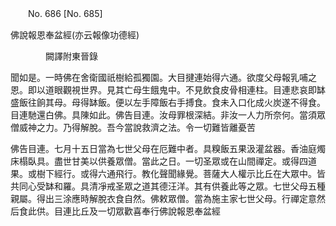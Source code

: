 ﻿　　No. 686 [No. 685]

佛說報恩奉盆經(亦云報像功德經)

　　　　闕譯附東晉錄


聞如是。一時佛在舍衛國祇樹給孤獨園。大目揵連始得六通。欲度父母報乳哺之恩。即以道眼觀視世界。見其亡母生餓鬼中。不見飲食皮骨相連柱。目連悲哀即缽盛飯往餉其母。母得缽飯。便以左手障飯右手搏食。食未入口化成火炭遂不得食。目連馳還白佛。具陳如此。佛告目連。汝母罪根深結。非汝一人力所奈何。當須眾僧威神之力。乃得解脫。吾今當說救濟之法。令一切難皆離憂苦

佛告目連。七月十五日當為七世父母在厄難中者。具糗飯五果汲灌盆器。香油庭燭床榻臥具。盡世甘美以供養眾僧。當此之日。一切圣眾或在山間禪定。或得四道果。或樹下經行。或得六通飛行。教化聲聞緣覺。菩薩大人權示比丘在大眾中。皆共同心受缽和羅。具清凈戒圣眾之道其德汪洋。其有供養此等之眾。七世父母五種親屬。得出三涂應時解脫衣食自然。佛敕眾僧。當為施主家七世父母。行禪定意然后食此供。目連比丘及一切眾歡喜奉行佛說報恩奉盆經
